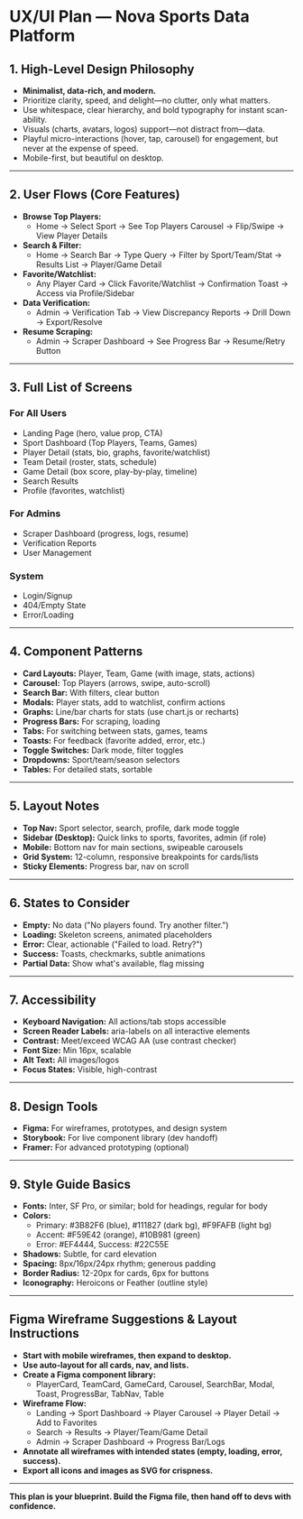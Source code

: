 # UX/UI Plan — Nova Sports Data Platform

## 1. High-Level Design Philosophy
- **Minimalist, data-rich, and modern.**
- Prioritize clarity, speed, and delight—no clutter, only what matters.
- Use whitespace, clear hierarchy, and bold typography for instant scan-ability.
- Visuals (charts, avatars, logos) support—not distract from—data.
- Playful micro-interactions (hover, tap, carousel) for engagement, but never at the expense of speed.
- Mobile-first, but beautiful on desktop.

---

## 2. User Flows (Core Features)
- **Browse Top Players:**
  - Home → Select Sport → See Top Players Carousel → Flip/Swipe → View Player Details
- **Search & Filter:**
  - Home → Search Bar → Type Query → Filter by Sport/Team/Stat → Results List → Player/Game Detail
- **Favorite/Watchlist:**
  - Any Player Card → Click Favorite/Watchlist → Confirmation Toast → Access via Profile/Sidebar
- **Data Verification:**
  - Admin → Verification Tab → View Discrepancy Reports → Drill Down → Export/Resolve
- **Resume Scraping:**
  - Admin → Scraper Dashboard → See Progress Bar → Resume/Retry Button

---

## 3. Full List of Screens
### For All Users
- Landing Page (hero, value prop, CTA)
- Sport Dashboard (Top Players, Teams, Games)
- Player Detail (stats, bio, graphs, favorite/watchlist)
- Team Detail (roster, stats, schedule)
- Game Detail (box score, play-by-play, timeline)
- Search Results
- Profile (favorites, watchlist)

### For Admins
- Scraper Dashboard (progress, logs, resume)
- Verification Reports
- User Management

### System
- Login/Signup
- 404/Empty State
- Error/Loading

---

## 4. Component Patterns
- **Card Layouts:** Player, Team, Game (with image, stats, actions)
- **Carousel:** Top Players (arrows, swipe, auto-scroll)
- **Search Bar:** With filters, clear button
- **Modals:** Player stats, add to watchlist, confirm actions
- **Graphs:** Line/bar charts for stats (use chart.js or recharts)
- **Progress Bars:** For scraping, loading
- **Tabs:** For switching between stats, games, teams
- **Toasts:** For feedback (favorite added, error, etc.)
- **Toggle Switches:** Dark mode, filter toggles
- **Dropdowns:** Sport/team/season selectors
- **Tables:** For detailed stats, sortable

---

## 5. Layout Notes
- **Top Nav:** Sport selector, search, profile, dark mode toggle
- **Sidebar (Desktop):** Quick links to sports, favorites, admin (if role)
- **Mobile:** Bottom nav for main sections, swipeable carousels
- **Grid System:** 12-column, responsive breakpoints for cards/lists
- **Sticky Elements:** Progress bar, nav on scroll

---

## 6. States to Consider
- **Empty:** No data ("No players found. Try another filter.")
- **Loading:** Skeleton screens, animated placeholders
- **Error:** Clear, actionable ("Failed to load. Retry?")
- **Success:** Toasts, checkmarks, subtle animations
- **Partial Data:** Show what's available, flag missing

---

## 7. Accessibility
- **Keyboard Navigation:** All actions/tab stops accessible
- **Screen Reader Labels:** aria-labels on all interactive elements
- **Contrast:** Meet/exceed WCAG AA (use contrast checker)
- **Font Size:** Min 16px, scalable
- **Alt Text:** All images/logos
- **Focus States:** Visible, high-contrast

---

## 8. Design Tools
- **Figma:** For wireframes, prototypes, and design system
- **Storybook:** For live component library (dev handoff)
- **Framer:** For advanced prototyping (optional)

---

## 9. Style Guide Basics
- **Fonts:** Inter, SF Pro, or similar; bold for headings, regular for body
- **Colors:**
  - Primary: #3B82F6 (blue), #111827 (dark bg), #F9FAFB (light bg)
  - Accent: #F59E42 (orange), #10B981 (green)
  - Error: #EF4444, Success: #22C55E
- **Shadows:** Subtle, for card elevation
- **Spacing:** 8px/16px/24px rhythm; generous padding
- **Border Radius:** 12-20px for cards, 6px for buttons
- **Iconography:** Heroicons or Feather (outline style)

---

## Figma Wireframe Suggestions & Layout Instructions
- **Start with mobile wireframes, then expand to desktop.**
- **Use auto-layout for all cards, nav, and lists.**
- **Create a Figma component library:**
  - PlayerCard, TeamCard, GameCard, Carousel, SearchBar, Modal, Toast, ProgressBar, TabNav, Table
- **Wireframe Flow:**
  - Landing → Sport Dashboard → Player Carousel → Player Detail → Add to Favorites
  - Search → Results → Player/Team/Game Detail
  - Admin → Scraper Dashboard → Progress Bar/Logs
- **Annotate all wireframes with intended states (empty, loading, error, success).**
- **Export all icons and images as SVG for crispness.**

---

**This plan is your blueprint. Build the Figma file, then hand off to devs with confidence.** 
